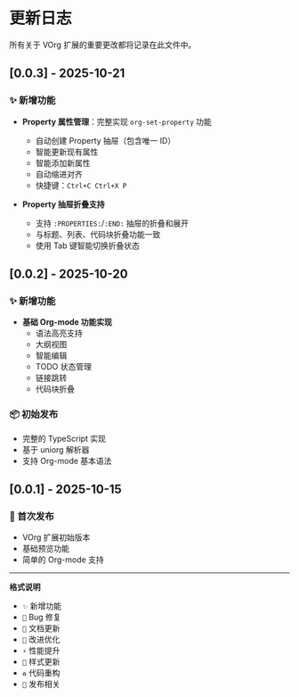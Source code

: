 # 更新日志

所有关于 VOrg 扩展的重要更改都将记录在此文件中。

## [0.0.3] - 2025-10-21

### ✨ 新增功能

- **Property 属性管理**：完整实现 `org-set-property` 功能
  - 自动创建 Property 抽屉（包含唯一 ID）
  - 智能更新现有属性
  - 智能添加新属性
  - 自动缩进对齐
  - 快捷键：`Ctrl+C Ctrl+X P`
  
- **Property 抽屉折叠支持**
  - 支持 `:PROPERTIES:`/`:END:` 抽屉的折叠和展开
  - 与标题、列表、代码块折叠功能一致
  - 使用 Tab 键智能切换折叠状态

## [0.0.2] - 2025-10-20

### ✨ 新增功能

- **基础 Org-mode 功能实现**
  - 语法高亮支持
  - 大纲视图
  - 智能编辑
  - TODO 状态管理
  - 链接跳转
  - 代码块折叠

### 📦 初始发布

- 完整的 TypeScript 实现
- 基于 uniorg 解析器
- 支持 Org-mode 基本语法

## [0.0.1] - 2025-10-15

### 🎉 首次发布

- VOrg 扩展初始版本
- 基础预览功能
- 简单的 Org-mode 支持

---

**格式说明**
- `✨` 新增功能
- `🐛` Bug 修复
- `📝` 文档更新
- `🔧` 改进优化
- `⚡` 性能提升
- `🎨` 样式更新
- `♻️` 代码重构
- `🚀` 发布相关

